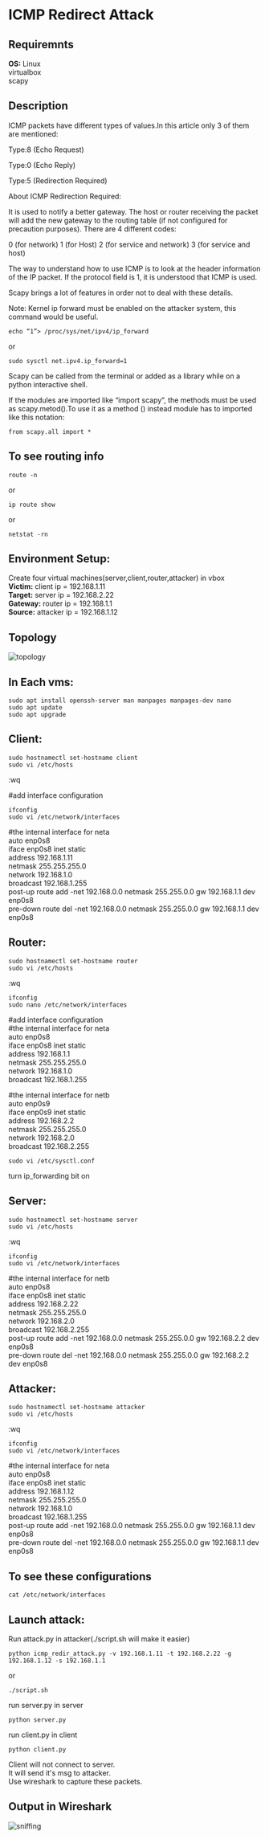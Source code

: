 # ICMP Redirect Attack

## Requiremnts
**OS:** Linux   
virtualbox    
scapy   

## Description

ICMP packets have different types of values.In this article only 3 of them are mentioned:

Type:8 (Echo Request)

Type:0 (Echo Reply)

Type:5 (Redirection Required)

About ICMP Redirection Required:

It is used to notify a better gateway. The host or router receiving the packet will add the new gateway to the routing table (if not configured for precaution purposes). There are 4 different codes: 

0 (for network)
1 (for Host)
2 (for service and network)
3 (for service and host)

The way to understand how to use ICMP is to look at the header information of the IP packet. If the protocol field is 1, it is understood that ICMP is used.

Scapy brings a lot of features in order not to deal with these details.

Note: Kernel ip forward must be enabled on the attacker system, this command would be useful.
````
echo “1”> /proc/sys/net/ipv4/ip_forward
````  
or   
````
sudo sysctl net.ipv4.ip_forward=1 
````  

Scapy can be called from the terminal or added as a library while on a python interactive shell.

If the modules are imported like “import scapy”, the methods must be used as scapy.metod().To use it as a method () instead module has to imported like this notation:
````
from scapy.all import * 
````

## To see routing info
````
route -n  
````
or
````
ip route show  
````
or

````
netstat -rn  
````

## Environment Setup:

Create four virtual machines(server,client,router,attacker) in vbox  
**Victim:**  client   ip = 192.168.1.11  
**Target:**  server   ip = 192.168.2.22  
**Gateway:** router   ip = 192.168.1.1  
**Source:**  attacker ip = 192.168.1.12  


## Topology  
![topology](images/topology.png)
		     
## In Each vms:
````
sudo apt install openssh-server man manpages manpages-dev nano
sudo apt update
sudo apt upgrade
````

## Client:
````
sudo hostnamectl set-hostname client
sudo vi /etc/hosts
````
:wq  

#add interface configuration
````
ifconfig
sudo vi /etc/network/interfaces
````
#the internal interface for neta  
auto enp0s8  
iface enp0s8 inet static  
	address 192.168.1.11   
	netmask 255.255.255.0  
	network 192.168.1.0  
	broadcast 192.168.1.255  
	post-up route add -net 192.168.0.0 netmask 255.255.0.0 gw 192.168.1.1 dev enp0s8  
	pre-down route del -net 192.168.0.0 netmask 255.255.0.0 gw 192.168.1.1 dev enp0s8  


## Router:
````
sudo hostnamectl set-hostname router
sudo vi /etc/hosts
````
:wq 
````
ifconfig  
sudo nano /etc/network/interfaces  
````

#add interface configuration  
#the internal interface for neta  
auto enp0s8  
iface enp0s8 inet static  
	address 192.168.1.1   
	netmask 255.255.255.0  
	network 192.168.1.0  
	broadcast 192.168.1.255  

#the internal interface for netb  
auto enp0s9  
iface enp0s9 inet static  
	address 192.168.2.2  
	netmask 255.255.255.0  
	network 192.168.2.0  
	broadcast 192.168.2.255  

````
sudo vi /etc/sysctl.conf
````
turn ip_forwarding bit on  

## Server:
````
sudo hostnamectl set-hostname server
sudo vi /etc/hosts
````
:wq
````
ifconfig
sudo vi /etc/network/interfaces
````
#the internal interface for netb  
auto enp0s8  
iface enp0s8 inet static  
	address 192.168.2.22  
	netmask 255.255.255.0   
	network 192.168.2.0  
	broadcast 192.168.2.255  
	post-up route add -net 192.168.0.0 netmask 255.255.0.0 gw 192.168.2.2 dev enp0s8  
	pre-down route del -net 192.168.0.0 netmask 255.255.0.0 gw 192.168.2.2 dev enp0s8  

## Attacker:
````
sudo hostnamectl set-hostname attacker
sudo vi /etc/hosts
````
:wq
````
ifconfig
sudo vi /etc/network/interfaces
````
#the internal interface for neta  
auto enp0s8  
iface enp0s8 inet static  
	address 192.168.1.12  
	netmask 255.255.255.0  
	network 192.168.1.0  
	broadcast 192.168.1.255  
	post-up route add -net 192.168.0.0 netmask 255.255.0.0 gw 192.168.1.1 dev enp0s8  
	pre-down route del -net 192.168.0.0 netmask 255.255.0.0 gw 192.168.1.1 dev enp0s8  


## To see these configurations
````
cat /etc/network/interfaces
````

## Launch attack:
Run attack.py in attacker(./script.sh will make it easier) 
````
python icmp_redir_attack.py -v 192.168.1.11 -t 192.168.2.22 -g 192.168.1.12 -s 192.168.1.1
````
or

````
./script.sh
````

run server.py in server  
````
python server.py
````

run client.py in client  
````
python client.py
````



Client will not connect to server.  
It will send it's msg to attacker.  
Use wireshark to capture these packets.   

## Output in Wireshark
![sniffing](images/sniffing.png)





